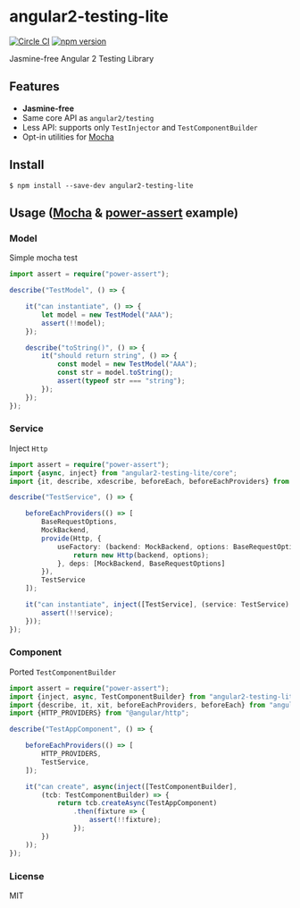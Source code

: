 # angular2-testing-lite
[![Circle CI](https://circleci.com/gh/laco0416/angular2-testing-lite/tree/master.svg?style=svg)](https://circleci.com/gh/laco0416/angular2-testing-lite/tree/master)
[![npm version](https://badge.fury.io/js/angular2-testing-lite.svg)](https://badge.fury.io/js/angular2-testing-lite)

Jasmine-free Angular 2 Testing Library

## Features

- **Jasmine-free**
- Same core API as `angular2/testing`
- Less API: supports only `TestInjector` and `TestComponentBuilder`
- Opt-in utilities for [Mocha](https://github.com/mochajs/mocha)

## Install

```
$ npm install --save-dev angular2-testing-lite
```

## Usage ([Mocha](https://github.com/mochajs/mocha) & [power-assert](https:://github.com/power-assert-js/power-assert) example)

### Model

Simple mocha test

```ts
import assert = require("power-assert");

describe("TestModel", () => {

    it("can instantiate", () => {
        let model = new TestModel("AAA");
        assert(!!model);
    });

    describe("toString()", () => {
        it("should return string", () => {
            const model = new TestModel("AAA");
            const str = model.toString();
            assert(typeof str === "string");
        });
    });
});
```

### Service
Inject `Http`

```ts
import assert = require("power-assert");
import {async, inject} from "angular2-testing-lite/core";
import {it, describe, xdescribe, beforeEach, beforeEachProviders} from "angular2-testing-lite/mocha";

describe("TestService", () => {

    beforeEachProviders(() => [
        BaseRequestOptions,
        MockBackend,
        provide(Http, {
            useFactory: (backend: MockBackend, options: BaseRequestOptions) => {
                return new Http(backend, options);
            }, deps: [MockBackend, BaseRequestOptions]
        }),
        TestService
    ]);

    it("can instantiate", inject([TestService], (service: TestService) => {
        assert(!!service);
    }));
});
```

### Component
Ported `TestComponentBuilder`

```ts
import assert = require("power-assert");
import {inject, async, TestComponentBuilder} from "angular2-testing-lite/core";
import {describe, it, xit, beforeEachProviders, beforeEach} from "angular2-testing-lite/mocha";
import {HTTP_PROVIDERS} from "@angular/http";

describe("TestAppComponent", () => {

    beforeEachProviders(() => [
        HTTP_PROVIDERS,
        TestService,
    ]);

    it("can create", async(inject([TestComponentBuilder],
        (tcb: TestComponentBuilder) => {
            return tcb.createAsync(TestAppComponent)
                .then(fixture => {
                    assert(!!fixture);
                });
        })
    ));
});
```


### License
MIT
